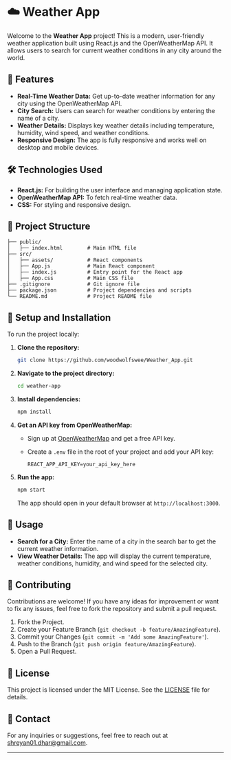 # ☁️ Weather App

Welcome to the **Weather App** project! This is a modern, user-friendly weather application built using React.js and the OpenWeatherMap API. It allows users to search for current weather conditions in any city around the world.

## 🚀 Features

- **Real-Time Weather Data:** Get up-to-date weather information for any city using the OpenWeatherMap API.
- **City Search:** Users can search for weather conditions by entering the name of a city.
- **Weather Details:** Displays key weather details including temperature, humidity, wind speed, and weather conditions.
- **Responsive Design:** The app is fully responsive and works well on desktop and mobile devices.

## 🛠️ Technologies Used

- **React.js:** For building the user interface and managing application state.
- **OpenWeatherMap API:** To fetch real-time weather data.
- **CSS:** For styling and responsive design.

## 📂 Project Structure

```
├── public/
│   ├── index.html        # Main HTML file
├── src/
│   ├── assets/           # React components
│   ├── App.js            # Main React component
│   ├── index.js          # Entry point for the React app
│   ├── App.css           # Main CSS file
├── .gitignore            # Git ignore file
├── package.json          # Project dependencies and scripts
└── README.md             # Project README file
```

## 🔧 Setup and Installation

To run the project locally:

1. **Clone the repository:**

   ```bash
   git clone https://github.com/woodwolfswee/Weather_App.git
   ```

2. **Navigate to the project directory:**

   ```bash
   cd weather-app
   ```

3. **Install dependencies:**

   ```bash
   npm install
   ```

4. **Get an API key from OpenWeatherMap:**

   - Sign up at [OpenWeatherMap](https://openweathermap.org/) and get a free API key.
   - Create a `.env` file in the root of your project and add your API key:

     ```
     REACT_APP_API_KEY=your_api_key_here
     ```

5. **Run the app:**

   ```bash
   npm start
   ```

   The app should open in your default browser at `http://localhost:3000`.

## 🌟 Usage

- **Search for a City:** Enter the name of a city in the search bar to get the current weather information.
- **View Weather Details:** The app will display the current temperature, weather conditions, humidity, and wind speed for the selected city.

## 🤝 Contributing

Contributions are welcome! If you have any ideas for improvement or want to fix any issues, feel free to fork the repository and submit a pull request.

1. Fork the Project.
2. Create your Feature Branch (`git checkout -b feature/AmazingFeature`).
3. Commit your Changes (`git commit -m 'Add some AmazingFeature'`).
4. Push to the Branch (`git push origin feature/AmazingFeature`).
5. Open a Pull Request.

## 📄 License

This project is licensed under the MIT License. See the [LICENSE](LICENSE) file for details.

## 📧 Contact

For any inquiries or suggestions, feel free to reach out at [shreyan01.dhar@gmail.com](mailto:shreyan01.dhar@gmail.com).

---
